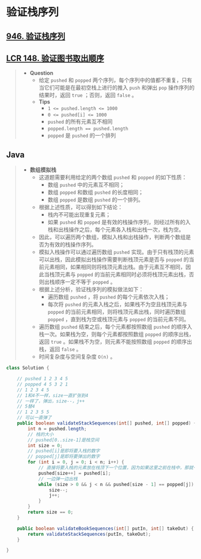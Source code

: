 # 验证栈序列

## [946. 验证栈序列](https://leetcode.cn/problems/validate-stack-sequences/)

## [LCR 148. 验证图书取出顺序](https://leetcode.cn/problems/zhan-de-ya-ru-dan-chu-xu-lie-lcof/)

> - **Question**
>   - 给定 `pushed` 和 `popped` 两个序列，每个序列中的值都不重复，只有当它们可能是在最初空栈上进行的推入 `push` 和弹出 `pop` 操作序列的结果时，返回 `true` ；否则，返回 `false` 。
>   - **Tips**
>     - `1 <= pushed.length <= 1000`
>     - `0 <= pushed[i] <= 1000`
>     - `pushed` 的所有元素互不相同
>     - `popped.length == pushed.length`
>     - `popped` 是 `pushed` 的一个排列

## Java

> - **数组模拟栈**
>   - 这道题需要利用给定的两个数组 `pushed` 和 `popped` 的如下性质：
>     - 数组 `pushed` 中的元素互不相同；
>     - 数组 `popped`  和数组 `pushed` 的长度相同；
>     - 数组 `popped` 是数组 `pushed` 的一个排列。
>   - 根据上述性质，可以得到如下结论：
>     - 栈内不可能出现重复元素；
>     - 如果 `pushed` 和 `popped` 是有效的栈操作序列，则经过所有的入栈和出栈操作之后，每个元素各入栈和出栈一次，栈为空。
>   - 因此，可以遍历两个数组，模拟入栈和出栈操作，判断两个数组是否为有效的栈操作序列。
>   - 模拟入栈操作可以通过遍历数组 `pushed` 实现。由于只有栈顶的元素可以出栈，因此模拟出栈操作需要判断栈顶元素是否与 `popped`  的当前元素相同，如果相同则将栈顶元素出栈。由于元素互不相同，因此当栈顶元素与 `popped` 的当前元素相同时必须将栈顶元素出栈，否则出栈顺序一定不等于 `popped` 。
>   - 根据上述分析，验证栈序列的模拟做法如下：
>     - 遍历数组 `pushed` ，将 `pushed` 的每个元素依次入栈；
>     - 每次将 `pushed` 的元素入栈之后，如果栈不为空且栈顶元素与 `popped` 的当前元素相同，则将栈顶元素出栈，同时遍历数组 `popped` ，直到栈为空或栈顶元素与 `popped` 的当前元素不同。
>   - 遍历数组 `pushed` 结束之后，每个元素都按照数组 `pushed` 的顺序入栈一次。如果栈为空，则每个元素都按照数组 `popped` 的顺序出栈，返回 `true` 。如果栈不为空，则元素不能按照数组 `popped` 的顺序出栈，返回 `false` 。
>   - 时间复杂度与空间复杂度 `O(n)` 。

```java
class Solution {

    // pushed 1 2 3 4 5
    // popped 4 5 3 2 1
    // 1 2 3 4 5
    // 1和4不一样，size一直扩张到4
    // 一样了，弹出，size--，j++
    // 5替4
    // 1 2 3 5 5
    // 可以一直弹了
    public boolean validateStackSequences(int[] pushed, int[] popped) {
        int n = pushed.length;
        // 栈的大小
        // pushed[0..size-1]是栈空间
        int size = 0;
        // pushed[i]是即将要入栈的数字
        // popped[j]是即将要弹出的数字
        for (int i = 0, j = 0; i < n; i++) {
            // 直接将要入栈的元素放在栈顶下一个位置，因为如果这里之前在栈中，那就一定弹出了，不然不可能是当前位置的数字入栈
            pushed[size++] = pushed[i];
            // 一边弹一边出栈
            while (size > 0 && j < n && pushed[size - 1] == popped[j]) {
                size--;
                j++;
            }
        }
        return size == 0;
    }

    public boolean validateBookSequences(int[] putIn, int[] takeOut) {
        return validateStackSequences(putIn, takeOut);
    }

}
```
